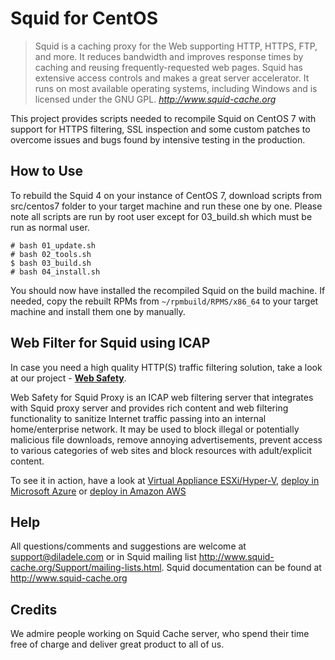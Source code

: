 Squid for CentOS
================

> Squid is a caching proxy for the Web supporting HTTP, HTTPS, FTP, and more. It reduces bandwidth and improves response times by caching and reusing frequently-requested web pages. Squid has extensive access controls and makes a great server accelerator. It runs on most available operating systems, including Windows and is licensed under the GNU GPL.
> <cite> <http://www.squid-cache.org>

This project provides scripts needed to recompile Squid on CentOS 7 with support for HTTPS filtering, SSL inspection and some custom patches to overcome issues and bugs found by intensive testing in the production.

**How to Use**
--------------

To rebuild the Squid 4 on your instance of CentOS 7, download scripts from src/centos7 folder to your target machine and run these one by one. Please note all scripts are run by root user except for 03_build.sh which must be run as normal user.

	# bash 01_update.sh
    # bash 02_tools.sh
    $ bash 03_build.sh
    # bash 04_install.sh

You should now have installed the recompiled Squid on the build machine. If needed, copy the rebuilt RPMs from `~/rpmbuild/RPMS/x86_64` to your target machine and install them one by manually.
  
**Web Filter for Squid using ICAP**
-----------------------------------
In case you need a high quality HTTP(S) traffic filtering solution, take a look at our project - [**Web Safety**](https://www.diladele.com). 

Web Safety for Squid Proxy is an ICAP web filtering server that integrates with Squid proxy server and provides rich content and web filtering functionality to sanitize Internet traffic passing into an internal home/enterprise network. It may be used to block illegal or potentially malicious file downloads, remove annoying advertisements, prevent access to various categories of web sites and block resources with adult/explicit content.

To see it in action, have a look at [Virtual Appliance ESXi/Hyper-V](https://www.diladele.com/virtual_appliance.html), [deploy in Microsoft Azure](https://azuremarketplace.microsoft.com/en-us/marketplace/apps/diladele.websafety?tab=Overview) or [deploy in Amazon AWS](https://aws.amazon.com/marketplace/pp/B07KJHLHKC)

**Help**
--------

All questions/comments and suggestions are welcome at support@diladele.com or in Squid mailing list http://www.squid-cache.org/Support/mailing-lists.html. Squid documentation can be found at http://www.squid-cache.org

**Credits**
-----------
We admire people working on Squid Cache server, who spend their time free of charge and deliver great product to all of us.

